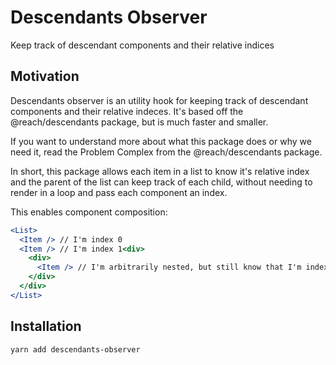 # Descendants Observer

Keep track of descendant components and their relative indices

## Motivation

Descendants observer is an utility hook for keeping track of descendant components and their relative indeces. It's based off the @reach/descendants package, but is much faster and smaller.

If you want to understand more about what this package does or why we need it, read the Problem Complex from the @reach/descendants package.

In short, this package allows each item in a list to know it's relative index and the parent of the list can keep track of each child, without needing to render in a loop and pass each component an index.

This enables component composition:

```jsx
<List>
  <Item /> // I'm index 0
  <Item /> // I'm index 1<div>
    <div>
      <Item /> // I'm arbitrarily nested, but still know that I'm index 2
    </div>
  </div>
</List>
```

## Installation

```sh
yarn add descendants-observer
```
